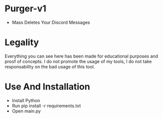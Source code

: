 # Purger-v1
  - Mass Deletes Your Discord Messages


# Legality

Everything you can see here has been made for educational purposes and proof of concepts. I do not promote the usage of my tools, I do not take responsability on the bad usage of this tool.


# Use And Installation 
  - Install Python
  - Run pip install -r requirements.txt
  - Open main.py
